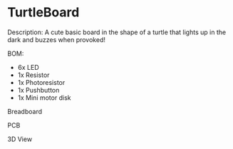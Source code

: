 # TurtleBoard

Description: A cute basic board in the shape of a turtle that lights up in the dark and buzzes when provoked!

BOM:
- 6x LED
- 1x Resistor
- 1x Photoresistor
- 1x Pushbutton
- 1x Mini motor disk

Breadboard

PCB

3D View
